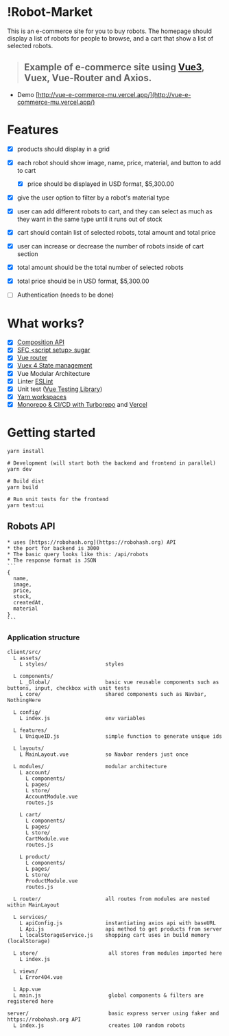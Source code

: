 # !Robot-Market

This is an e-commerce site for you to buy robots. The homepage should display a list of robots for people to browse, and a cart that show a list of selected robots.

> ## Example of e-commerce site using [Vue3](https://v3.vuejs.org/), Vuex, Vue-Router and Axios.

- Demo [http://vue-e-commerce-mu.vercel.app/](http://vue-e-commerce-mu.vercel.app/)

# Features
- [X] products should display in a grid
- [X] each robot should show image, name, price, material, and button to add to cart
  - [X] price should be displayed in USD format, $5,300.00
- [X] give the user option to filter by a robot's material type
- [X] user can add different robots to cart, and they can select as much as they want in the same type until it runs out of stock
- [X] cart should contain list of selected robots, total amount and total price
- [X] user can increase or decrease the number of robots inside of cart section
- [X] total amount should be the total number of selected robots
- [X] total price should be in USD format, $5,300.00
- [ ] Authentication (needs to be done)


# What works?

- [x] [Composition API](https://composition-api.vuejs.org/)
- [x] [SFC \<script setup> sugar](https://v3.vuejs.org/api/sfc-script-setup.html)
- [x] [Vue router](https://next.router.vuejs.org/)
- [x] [Vuex 4 State management](https://vuex.vuejs.org/)
- [x] Vue Modular Architecture
- [x] Linter [ESLint](https://eslint.vuejs.org/)
- [x] Unit test ([Vue Testing Library](https://testing-library.com/docs/vue-testing-library/intro))
- [x] [Yarn workspaces](https://classic.yarnpkg.com/lang/en/docs/workspaces/)
- [x] [Monorepo & CI/CD with Turborepo](https://turborepo.org/) and [Vercel](https://vercel.com/?utm_source=turborepo.org&utm_medium=referral&utm_campaign=docs-link)

# Getting started

```shell script
yarn install

# Development (will start both the backend and frontend in parallel)
yarn dev

# Build dist
yarn build

# Run unit tests for the frontend
yarn test:ui

```

## Robots API
    * uses [https://robohash.org](https://robohash.org) API
    * the port for backend is 3000
    * The basic query looks like this: /api/robots
    * The response format is JSON
    ```
    {
      name,
      image,
      price,
      stock,
      createdAt,
      material
    }
    ```

### Application structure
```shell script
client/src/
  L assets/
    L styles/                   styles

  L components/
    L _Global/                  basic vue reusable components such as buttons, input, checkbox with unit tests
    L core/                     shared components such as Navbar, NothingHere

  L config/
    L index.js                  env variables

  L features/
    L UniqueID.js               simple function to generate unique ids

  L layouts/
    L MainLayout.vue            so Navbar renders just once

  L modules/                    modular architecture
    L account/
      L components/
      L pages/
      L store/
      AccountModule.vue
      routes.js

    L cart/
      L components/
      L pages/
      L store/
      CartModule.vue
      routes.js

    L product/
      L components/
      L pages/
      L store/
      ProductModule.vue
      routes.js

  L router/                     all routes from modules are nested within MainLayout

  L services/
    L apiConfig.js              instantiating axios api with baseURL
    L Api.js                    api method to get products from server
    L localStorageService.js    shopping cart uses in build memory (localStorage)

  L store/                       all stores from modules imported here
    L index.js

  L views/
    L Error404.vue

  L App.vue
  L main.js                      global components & filters are registered here

server/                          basic express server using faker and https://robohash.org API
  L index.js                     creates 100 random robots
```
